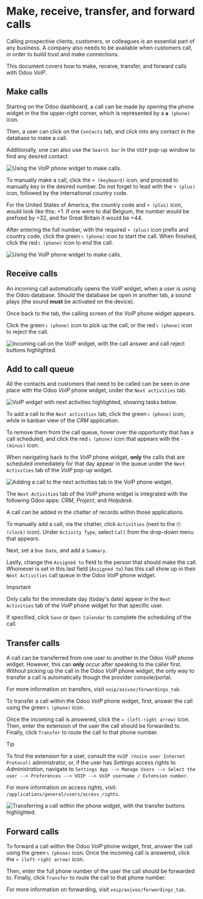 # Make, receive, transfer, and forward calls

Calling prospective clients, customers, or colleagues is an essential
part of any business. A company also needs to be available when
customers call, in order to build trust and make connections.

This document covers how to make, receive, transfer, and forward calls
with Odoo *VoIP*.

## Make calls

Starting on the Odoo dashboard, a call can be made by opening the phone
widget in the the upper-right corner, which is represented by a
`☎️ (phone)` icon.

Then, a user can click on the `Contacts` tab, and click into any contact
in the database to make a call.

Additionally, one can also use the `Search bar` in the `VOIP` pop-up
window to find any desired contact.

<img src="transfer_forward/widget-operation.png" class="align-center"
alt="Using the VoIP phone widget to make calls." />

To manually make a call, click the `⌨️ (keyboard)` icon, and proceed to
manually key in the desired number. Do not forget to lead with the
`+ (plus)` icon, followed by the international country code.

<div class="example">

For the United States of America, the country code and `+ (plus)` icon,
would look like this: <span class="title-ref">+1</span>. If one were to
dial Belgium, the number would be prefixed by
<span class="title-ref">+32</span>, and for Great Britain it would be
<span class="title-ref">+44</span>.

</div>

After entering the full number, with the required `+ (plus)` icon prefix
and country code, click the green `📞 (phone)` icon to start the call.
When finished, click the red `📞 (phone)` icon to end the call.

<img src="transfer_forward/manual-call.png" class="align-center"
alt="Using the VoIP phone widget to make calls." />

## Receive calls

An incoming call automatically opens the *VoIP* widget, when a user is
using the Odoo database. Should the database be open in another tab, a
sound plays (the sound **must** be activated on the device).

Once back to the tab, the calling screen of the *VoIP* phone widget
appears.

Click the green `📞 (phone)` icon to pick up the call, or the red
`📞 (phone)` icon to reject the call.

<img src="transfer_forward/incoming-call.png" class="align-center"
alt="Incoming call on the VoIP widget, with the call answer and call reject buttons highlighted." />

## Add to call queue

All the contacts and customers that need to be called can be seen in one
place with the Odoo *VoIP* phone widget, under the `Next activities`
tab.

<img src="transfer_forward/next-activities.png" class="align-center"
alt="VoIP widget with next activities highlighted, showing tasks below." />

To add a call to the `Next activities` tab, click the green `📞 (phone)`
icon, while in kanban view of the *CRM* application.

To remove them from the call queue, hover over the opportunity that has
a call scheduled, and click the red `📞 (phone)` icon that appears with
the `- (minus)` icon.

When navigating back to the *VoIP* phone widget, **only** the calls that
are scheduled immediately for that day appear in the queue under the
`Next Activities` tab of the *VoIP* pop-up widget.

<img src="transfer_forward/add-call-queue.png" class="align-center"
alt="Adding a call to the next activities tab in the VoIP phone widget." />

The `Next Activities` tab of the *VoIP* phone widget is integrated with
the following Odoo apps: *CRM*, *Project*, and *Helpdesk*.

A call can be added in the chatter of records within those applications.

To manually add a call, via the chatter, click `Activities` (next to the
`🕗
(clock)` icon). Under `Activity Type`, select `Call` from the drop-down
menu that appears.

Next, set a `Due Date`, and add a `Summary`.

Lastly, change the `Assigned to` field to the person that should make
the call. Whomever is set in this last field (`Assigned to`) has this
call show up in their `Next
Activities` call queue in the Odoo *VoIP* phone widget.

> [!IMPORTANT]
> Only calls for the immediate day (today's date) appear in the
> `Next Activities` tab of the *VoIP* phone widget for that specific
> user.

If specified, click `Save` or `Open Calendar` to complete the scheduling
of the call.

## Transfer calls

A call can be transferred from one user to another in the Odoo *VoIP*
phone widget. However, this can **only** occur after speaking to the
caller first. Without picking up the call in the Odoo *VoIP* phone
widget, the only way to transfer a call is automatically though the
provider console/portal.

<div class="seealso">

For more information on transfers, visit `voip/axivox/forwardings_tab`.

</div>

To transfer a call within the Odoo *VoIP* phone widget, first, answer
the call using the green `📞 (phone)` icon.

Once the incoming call is answered, click the `↔ (left-right arrow)`
icon. Then, enter the extension of the user the call should be forwarded
to. Finally, click `Transfer` to route the call to that phone number.

> [!TIP]
> To find the extension for a user, consult the
> `VoIP (Voice over Internet Protocol)` administrator, or, if the user
> has *Settings* access rights to *Administration*, navigate to
> `Settings App --> Manage Users --> Select the user --> Preferences --> VOIP -->
> VoIP username / Extension number`.
>
> For more information on access rights, visit:
> `/applications/general/users/access_rights`.

<img src="transfer_forward/transfer.png" class="align-center"
alt="Transferring a call within the phone widget, with the transfer buttons highlighted." />

## Forward calls

To forward a call within the Odoo *VoIP* phone widget, first, answer the
call using the green `📞 (phone)` icon. Once the incoming call is
answered, click the `↔ (left-right
arrow)` icon.

Then, enter the full phone number of the user the call should be
forwarded to. Finally, click `Transfer` to route the call to that phone
number.

<div class="seealso">

For more information on forwarding, visit `voip/axivox/forwardings_tab`.

</div>
